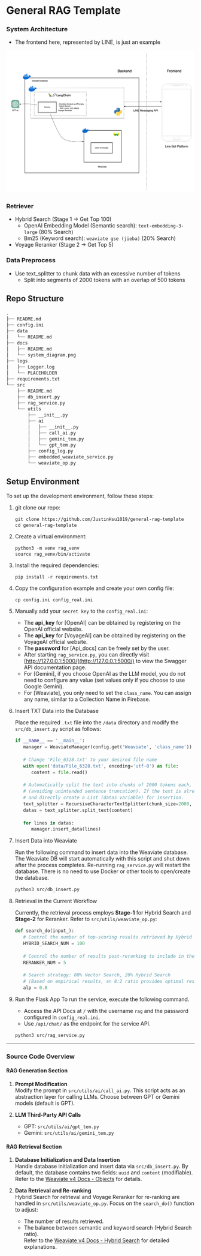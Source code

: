 # General RAG Template

### System Architecture
- The frontend here, represented by LINE, is just an example

![System Diagram](docs/system_diagram.png)

### Retriever

- Hybrid Search (Stage 1 -> Get Top 100)
    - OpenAI Embedding Model (Semantic search): `text-embedding-3-large` (80% Search)
    - Bm25 (Keyword search): `weaviate gse (jieba)` (20% Search)
- Voyage Reranker (Stage 2 -> Get Top 5)

### Data Preprocess

- Use text_splitter to chunk data with an excessive number of tokens
   - Split into segments of 2000 tokens with an overlap of 500 tokens

## Repo Structure
```
.
├── README.md
├── config.ini
├── data
│   └── README.md
├── docs
│   ├── README.md
│   └── system_diagram.png
├── logs
│   ├── Logger.log
│   └── PLACEHOLDER
├── requirements.txt
└── src
    ├── README.md
    ├── db_insert.py
    ├── rag_service.py
    └── utils
        ├── __init__.py
        ├── ai
        │   ├── __init__.py
        │   ├── call_ai.py
        │   ├── gemini_tem.py
        │   └── gpt_tem.py
        ├── config_log.py
        ├── embedded_weaviate_service.py
        └── weaviate_op.py
```

## Setup Environment

To set up the development environment, follow these steps:

1. git clone our repo:
   ```
   git clone https://github.com/JustinHsu1019/general-rag-template
   cd general-rag-template
   ```

2. Create a virtual environment:
   ```
   python3 -m venv rag_venv
   source rag_venv/bin/activate
   ```

3. Install the required dependencies:
   ```
   pip install -r requirements.txt
   ```

4. Copy the configuration example and create your own config file:
   ```
   cp config.ini config_real.ini
   ```

5. Manually add your `secret key` to the `config_real.ini`:

   - The **api_key** for [OpenAI] can be obtained by registering on the OpenAI official website.  
   - The **api_key** for [VoyageAI] can be obtained by registering on the VoyageAI official website.  
   - The **password** for [Api_docs] can be freely set by the user.  
   - After starting `rag_service.py`, you can directly visit [http://127.0.0.1:5000/](http://127.0.0.1:5000/) to view the Swagger API documentation page.  
   - For [Gemini], if you choose OpenAI as the LLM model, you do not need to configure any value (set values only if you choose to use Google Gemini).  
   - For [Weaviate], you only need to set the `class_name`. You can assign any name, similar to a Collection Name in Firebase.

6. Insert TXT Data into the Database

   Place the required `.txt` file into the `/data` directory and modify the `src/db_insert.py` script as follows:
   ```python
   if __name__ == '__main__':
      manager = WeaviateManager(config.get('Weaviate', 'class_name'))

      # Change 'File_6328.txt' to your desired file name
      with open('data/File_6328.txt', encoding='utf-8') as file:
         content = file.read()

      # Automatically split the text into chunks of 2000 tokens each, with a possible overlap of 500 tokens
      # (avoiding unintended sentence truncation). If the text is already pre-split, you can skip this step
      # and directly create a List (datas variable) for insertion.
      text_splitter = RecursiveCharacterTextSplitter(chunk_size=2000, chunk_overlap=500)
      datas = text_splitter.split_text(content)

      for lines in datas:
         manager.insert_data(lines)
   ```

7. Insert Data into Weaviate

   Run the following command to insert data into the Weaviate database. The Weaviate DB will start automatically with this script and shut down after the process completes. Re-running `rag_service.py` will restart the database. There is no need to use Docker or other tools to open/create the database.  

   ```bash
   python3 src/db_insert.py
   ```

8. Retrieval in the Current Workflow

   Currently, the retrieval process employs **Stage-1** for Hybrid Search and **Stage-2** for Reranker. Refer to `src/utils/weaviate_op.py`:
   ```python
   def search_do(input_):
      # Control the number of top-scoring results retrieved by Hybrid Search (default is 100)
      HYBRID_SEARCH_NUM = 100

      # Control the number of results post-reranking to include in the Prompt for LLM (default is 5)
      RERANKER_NUM = 5

      # Search strategy: 80% Vector Search, 20% Hybrid Search
      # (Based on empirical results, an 8:2 ratio provides optimal results)
      alp = 0.8
   ```

9. Run the Flask App
   To run the service, execute the following command.  
   - Access the API Docs at `/` with the username `rag` and the password configured in `config_real.ini`.  
   - Use `/api/chat/` as the endpoint for the service API.  

   ```bash
   python3 src/rag_service.py
   ```

---

### Source Code Overview

#### RAG Generation Section

1. **Prompt Modification**  
   Modify the prompt in `src/utils/ai/call_ai.py`. This script acts as an abstraction layer for calling LLMs. Choose between GPT or Gemini models (default is GPT).

2. **LLM Third-Party API Calls**  
   - GPT: `src/utils/ai/gpt_tem.py`  
   - Gemini: `src/utils/ai/gemini_tem.py`

#### RAG Retrieval Section

1. **Database Initialization and Data Insertion**  
   Handle database initialization and insert data via `src/db_insert.py`. By default, the database contains two fields: `uuid` and `content` (modifiable). Refer to the [Weaviate v4 Docs - Objects](https://weaviate.io/developers/weaviate/manage-data/create) for details.

2. **Data Retrieval and Re-ranking**  
   Hybrid Search for retrieval and Voyage Reranker for re-ranking are handled in `src/utils/weaviate_op.py`. Focus on the `search_do()` function to adjust:  
   - The number of results retrieved.  
   - The balance between semantic and keyword search (Hybrid Search ratio).  
   Refer to the [Weaviate v4 Docs - Hybrid Search](https://weaviate.io/developers/weaviate/search/hybrid) for detailed explanations.
